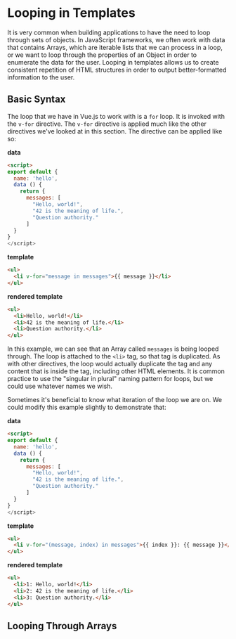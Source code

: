 # Looping in Templates

It is very common when building applications to have the need to loop through sets of objects. In JavaScript frameworks, we often work with data that contains Arrays, which are iterable lists that we can process in a loop, or we want to loop through the properties of an Object in order to enumerate the data for the user. Looping in templates allows us to create consistent repetition of HTML structures in order to output better-formatted information to the user.

## Basic Syntax
The loop that we have in Vue.js to work with is a `for` loop. It is invoked with the `v-for` directive. The `v-for` directive is applied much like the other directives we've looked at in this section. The directive can be applied like so:

**data**
```html
<script>
export default {
  name: 'hello',
  data () {
    return {
      messages: [
        "Hello, world!",
        "42 is the meaning of life.",
        "Question authority."
      ]
  }
}
</script>
```

**template**
```html
<ul>
  <li v-for="message in messages">{{ message }}</li>
</ul>
```

**rendered template**
```html
<ul>
  <li>Hello, world!</li>
  <li>42 is the meaning of life.</li>
  <li>Question authority.</li>
</ul>
```
In this example, we can see that an Array called `messages` is being looped through. The loop is attached to the `<li>` tag, so that tag is duplicated. As with other directives, the loop would actually duplicate the tag and any content that is inside the tag, including other HTML elements. It is common practice to use the "singular in plural" naming pattern for loops, but we could use whatever names we wish.

Sometimes it's beneficial to know what iteration of the loop we are on. We could modify this example slightly to demonstrate that:

**data**
```html
<script>
export default {
  name: 'hello',
  data () {
    return {
      messages: [
        "Hello, world!",
        "42 is the meaning of life.",
        "Question authority."
      ]
  }
}
</script>
```

**template**
```html
<ul>
  <li v-for="(message, index) in messages">{{ index }}: {{ message }}</li>
</ul>
```

**rendered template**
```html
<ul>
  <li>1: Hello, world!</li>
  <li>2: 42 is the meaning of life.</li>
  <li>3: Question authority.</li>
</ul>
```





## Looping Through Arrays